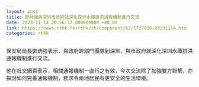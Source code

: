 ```yaml
---
layout: post
title: 鄧炳強與深圳市政府就深化深圳水庫排洪通報機制進行交流
date: 2023-11-14 20:56:37.000000000 +08:00
link: https://news.rthk.hk/rthk/ch/component/k2/1727836-20231114.htm
categories: rthk
---
```


保安局局長鄧炳強表示，與政府跨部門團隊到深圳，與市政府就深化深圳水庫排洪通報機制進行交流。

他在社交網頁表示，相關通報機制一直行之有效，今次交流除了加強雙方聯繫，亦探討如何完善通報機制，務求令兩地居民有更安全的生活環境。
